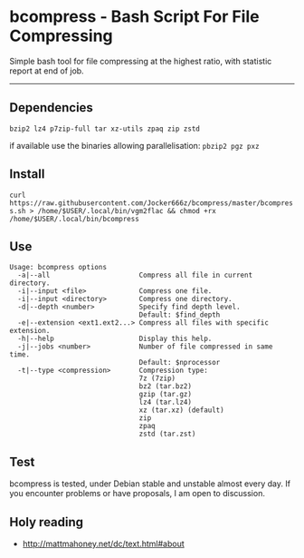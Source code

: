 # bcompress - Bash Script For File Compressing

Simple bash tool for file compressing at the highest ratio, with statistic report at end of job.

--------------------------------------------------------------------------------------------------
## Dependencies
`bzip2 lz4 p7zip-full tar xz-utils zpaq zip zstd`

if available use the binaries allowing parallelisation: `pbzip2 pgz pxz`

## Install
`curl https://raw.githubusercontent.com/Jocker666z/bcompress/master/bcompress.sh > /home/$USER/.local/bin/vgm2flac && chmod +rx /home/$USER/.local/bin/bcompress`


## Use
```
Usage: bcompress options
  -a|--all                      Compress all file in current directory.
  -i|--input <file>             Compress one file.
  -i|--input <directory>        Compress one directory.
  -d|--depth <number>           Specify find depth level.
                                Default: $find_depth
  -e|--extension <ext1.ext2...> Compress all files with specific extension.
  -h|--help                     Display this help.
  -j|--jobs <number>            Number of file compressed in same time.
                                Default: $nprocessor
  -t|--type <compression>       Compression type:
                                7z (7zip)
                                bz2 (tar.bz2)
                                gzip (tar.gz)
                                lz4 (tar.lz4)
                                xz (tar.xz) (default)
                                zip
                                zpaq
                                zstd (tar.zst)
```

## Test
bcompress is tested, under Debian stable and unstable almost every day.
If you encounter problems or have proposals, I am open to discussion.

## Holy reading
* http://mattmahoney.net/dc/text.html#about
